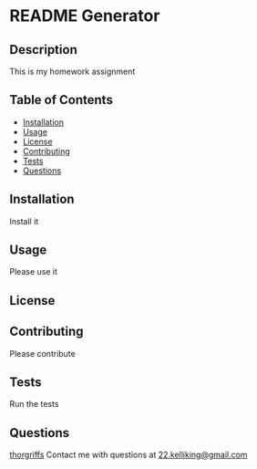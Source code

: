 # README Generator
## Description
This is my homework assignment
## Table of Contents
* [Installation](#Installation)
* [Usage](#Usage)
* [License](#License)
* [Contributing](#Contributing)
* [Tests](#Tests)
* [Questions](#Questions)
## Installation
Install it
## Usage
Please use it
## License
## Contributing
Please contribute
## Tests
Run the tests
## Questions
[thorgriffs](https://github.com/thorgriffs)
Contact me with questions at <22.kelliking@gmail.com>
